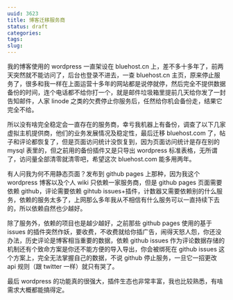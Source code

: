 ```yaml
---
uuid: 3623
title: 博客迁移服务商
status: draft
categories: 
tags: 
slug: 
---
```

我的博客使用的 wordpress 一直架设在 bluehost.cn 上，差不多十多年了，前两天突然就不能访问了，后台也登录不进去，一查 bluehost.cn 主页，原来停止服务了，很多和我一样在上面运营十多年的网站都是说停就停，然后完全不提供数据备份的时间，连个电话都不给你打一个，就是邮件垃圾箱里提前几天给你发了一封告知邮件，人家 linode 之类的欠费停止你服务后，任然给你机会备份走，结果它完全不给。

所以没有啥完全稳定会一直存在的服务商，幸亏我机器上有备份，调查了以下几家虚拟主机提供商，他们的业务发展情况及稳定性，最后迁移 bluehost.com 了，帖子和评论都恢复了，但是页面访问统计没恢复到，因为页面访问统计是存在别的 mysql 表里的，但之前用的备份插件又是只导出 wordpress 标准表格，无所谓了，访问量全部清零就清零吧，希望这次 bluehost.com 能多用两年。

有人问我为何不用静态页面？发布到 github pages 上那种，因为我这个 wordpress 博客以及个人 wiki 只依赖一家服务商，但是 github pages 页面需要依赖 github，评论需要依赖 gihtub issues+插件，计数器又需要依赖别的什么服务，依赖的服务太多了，上网那么多年我从不相信有什么服务可以一直持续下去的，所以依赖自然也少越好。

除了服务外，依赖的项目也是越少越好，之前那些 github pages 使用的基于 issues 的插件突然作妖，要收费，不收费就给你插广告，闹得天怒人怨，你还没办法，历史评论是博客相当重要的数据，依赖 github issues 作为评论数据存储的机制还有个致命方案是你还不能方便的导入导出，你会被绑死在 github issues 这个方案上，完全无法掌握自己的数据，不说 github 停止服务，一旦它一招更改 api 规则（跟 twitter 一样）就只有哭了。

最后 wordpress 的功能真的很强大，插件生态也非常丰富，我也比较熟悉，有啥需求大概都能搞得定。

